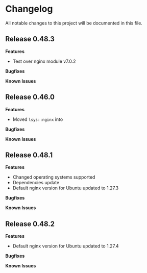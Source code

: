 # Changelog

All notable changes to this project will be documented in this file.

## Release 0.48.3

**Features**

* Test over nginx module v7.0.2

**Bugfixes**

**Known Issues**

## Release 0.46.0

**Features**

* Moved `lsys::nginx` into

**Bugfixes**

**Known Issues**

## Release 0.48.1

**Features**

* Changed operating systems supported
* Dependencies update
* Default nginx version for Ubuntu updated to 1.27.3

**Bugfixes**

**Known Issues**

## Release 0.48.2

**Features**

* Default nginx version for Ubuntu updated to 1.27.4

**Bugfixes**

**Known Issues**
